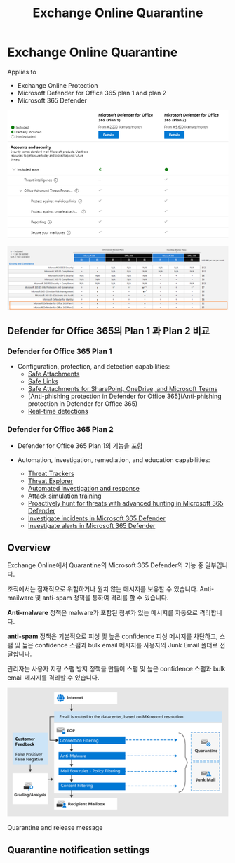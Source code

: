 ﻿---
title: Exchange Online Quarantine
filename: Exchange\ExchangeOnline\Exchange-Online-Quarantine.md
ms.date: 2022.05.27
---

# Exchange Online Quarantine

Applies to

- Exchange Online Protection
- Microsoft Defender for Office 365 plan 1 and plan 2
- Microsoft 365 Defender


![compare-defender-for-o365-plan1-and-plan2](https://github.com/kj-park/tech/blob/main/Exchange/.media/compare-defender-for-o365-plan1-and-plan2.png?raw=true)

![compare-defender-for-o365-included-canbeadded-subscriptions](https://github.com/kj-park/tech/blob/main/Exchange/.media/compare-defender-for-o365-included-canbeadded-subscriptions.png?raw=true)

## Defender for Office 365의 Plan 1 과 Plan 2 비교

### Defender for Office 365 Plan 1

- Configuration, protection, and detection capabilities:
    - [Safe Attachments](https://docs.microsoft.com/en-us/microsoft-365/security/office-365-security/safe-attachments?view=o365-worldwide)
    - [Safe Links](https://docs.microsoft.com/en-us/microsoft-365/security/office-365-security/safe-links?view=o365-worldwide)
    - [Safe Attachments for SharePoint, OneDrive, and Microsoft Teams](https://docs.microsoft.com/en-us/microsoft-365/security/office-365-security/mdo-for-spo-odb-and-teams?view=o365-worldwide)
    - [Anti-phishing protection in Defender for Office 365](Anti-phishing protection in Defender for Office 365)
    - [Real-time detections](https://docs.microsoft.com/en-us/microsoft-365/security/office-365-security/threat-explorer?view=o365-worldwide)

### Defender for Office 365 Plan 2

- Defender for Office 365 Plan 1의 기능을 포함

- Automation, investigation, remediation, and education capabilities:
    - [Threat Trackers](https://docs.microsoft.com/en-us/microsoft-365/security/office-365-security/threat-trackers?view=o365-worldwide)
    - [Threat Explorer](https://docs.microsoft.com/en-us/microsoft-365/security/office-365-security/threat-explorer?view=o365-worldwide)
    - [Automated investigation and response](https://docs.microsoft.com/en-us/microsoft-365/security/office-365-security/office-365-air?view=o365-worldwide)
    - [Attack simulation training](https://docs.microsoft.com/en-us/microsoft-365/security/office-365-security/attack-simulation-training?view=o365-worldwide)
    - [Proactively hunt for threats with advanced hunting in Microsoft 365 Defender](https://docs.microsoft.com/en-us/microsoft-365/security/defender/advanced-hunting-overview?view=o365-worldwide)
    - [Investigate incidents in Microsoft 365 Defender](https://docs.microsoft.com/en-us/microsoft-365/security/defender/investigate-incidents?view=o365-worldwide)
    - [Investigate alerts in Microsoft 365 Defender](https://docs.microsoft.com/en-us/microsoft-365/security/defender/investigate-alerts?view=o365-worldwide)


## Overview

Exchange Online에서 Quarantine의 Microsoft 365 Defender의 기능 중 일부입니다.

조직에서는 잠재적으로 위험하거나 원치 않는 메시지를 보유할 수 있습니다. Anti-mailware 및 anti-spam 정책을 통하여 격리를 할 수 있습니다.

**Anti-malware** 정책은 malware가 포함된 첨부가 있는 메시지를 자동으로 격리합니다.

**anti-spam** 정책은 기본적으로 피싱 및 높은 confidence 피싱 메시지를 차단하고, 스팸 및 높은 confidence 스팸과 bulk email 메시지를 사용자의 Junk Email 폴더로 전달합니다.

관리자는 사용자 지정 스팸 방지 정책을 만들어 스팸 및 높은 confidence 스팸과 bulk email 메시지를 격리할 수 있습니다.

![how-eop-works](https://github.com/kj-park/tech/blob/main/Exchange/.media/how-eop-works.png?raw=true)


Quarantine and release message







## Quarantine notification settings